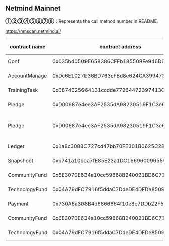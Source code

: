## Netmind Mainnet

**①②③④⑤⑥⑦⑧**：Represents the call method number in README.

https://nmscan.netmind.ai/

|contract name|contract address|Proposal ID|Operating Instructions|invoke methods|parameter invocation|
| --- | --- | --- |--- | --- |---|
|   Conf  |   0x035b40509E658386CFFb185509Fe946D660D9c5C |    | **⑥**Upgrade Contract  | upgrad  |  0x88Ed84b3c267A80E7457a975d8b92D4CB602Baab   |
| AccountManage  | 0xDc6E1027b36BD763cFBd8e624CA3994737FA4b6c | | **⑥**Upgrade Contract  | upgrad  |   0x245ff6FF9c1E68AB33a9738Af25F29c616b292c3  |
| TrainingTask   | 0x0874025664131ccdde77264472397413Ca9844Ba |   | **⑥**Upgrade Contract  | upgrad  |   0x287B147167f89e59AE66921A48a3372281Dd5FcA  |
| Pledge    | 0xD00687e4ee3AF2535dA98230519F1C3e642631df |   | **⑥**Upgrade Contract  | upgrad  |   0x88c0786E0769b1b5CfcD59e153262ebB4c31FC49  |
| Pledge    | 0xD00687e4ee3AF2535dA98230519F1C3e642631df |   | **③**Setting up pledgeable tokens  | updateTokenSta |    0x354335f700000000000000000000000000000000000000000000000000000000000000000000000000000000000000000000000000000000000000000000000000000001  |
| Ledger         | 0x1a8c3088C727cd47bb70FE301B0625C28398762c |   | **⑥**Upgrade Contract  | upgrad  | 0x253ecDC620dB733e3C38A03B43B6E056fCDF64b8    |
| Snapshoot      | 0xb741a10bca7fE85E23a1DC16696009655C5B6F11 |   | **⑥**Upgrade Contract  | upgrad  |   0x66Cb3673F77797883656d21053E183a8247ae0A6  |
| CommunityFund  | 0x6E3070E634a10cc59868B240021BD6C71303778b |  | **⑥**Upgrade Contract  | upgrad  |   0x6bD41c9D56580CA7d73729835d48426DAD1d2783  |
| TechnologyFund        | 0x04A79dFC7916f5ddaC7DdeDE4DFDe85090d2795c |   | **⑥**Upgrade Contract  | upgrad  |   0x6E38f9313A36f75a19dB0703e101B5D37dD8FA3D  |
| Payment        | 0x730A6a308B4d6866664f10e8c7DDb22F5A493eA2 |   | **⑥**Upgrade Contract  | upgrad  |   0xD417AF952F1088920d27247440E93e818F89CB64  |
|  CommunityFund  |  0x6E3070E634a10cc59868B240021BD6C71303778b |    |  **③**Set Start Time  | updateLockTime |  0xfbfa4e1100000000000000000000000000000000000000000000000000000000643bcbf4 | 
| TechnologyFund        | 0x04A79dFC7916f5ddaC7DdeDE4DFDe85090d2795c  |    |  **③**Set Start Time  |updateLockTime |   0xfbfa4e1100000000000000000000000000000000000000000000000000000000643bcbf4|


